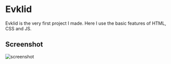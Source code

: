 # Evklid

Evklid is the very first project I made. Here I use the basic features of HTML, CSS and JS.

## Screenshot

![screenshot](https://i.imgur.com/4ciHrxi.png)
